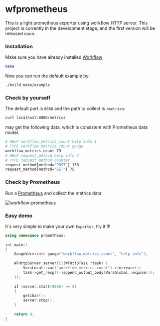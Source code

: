 # wfprometheus

This is a light prometheus exporter using workflow HTTP server. This project is currently in the development stage, and the first version will be released soon.

### Installation

Make sure you have already installed [Workflow](https://www.github.com/sogou/workflow)

```sh
make
```

Now you can run the default example by:

```sh
./build.make/example
```

### Check by yourself

The default port is ``8080`` and the path to collect is ``/metrics``:

```sh
curl localhost:8080/metrics
```
may get the following data, which is consistent with Prometheus data model.

```sh
# HELP workflow_metrics_count help info 1
# TYPE workflow_metrics_count gauge
workflow_metrics_count 79
# HELP request_method help info 2
# TYPE request_method counter
request_method{method="POST"} 150
request_method{method="GET"} 75
```

### Check by Prometheus

Run a [Prometheus](https://prometheus.io) and collect the metrics data:

<img src="https://raw.githubusercontent.com/wiki/holmes1412/holmes1412/workflow-prometheus_example.png" alt="workflow-prometheus" align=center />

### Easy demo

It`s very simple to make your own ``Exporter``, try it !!!

```cpp
using namespace prometheus;                                                        
                                                                                   
int main()                                                                         
{                                                                                  
    GaugeVars<int> gauge("workflow_metrics_count", "help info");                   
                                                                                   
    WFHttpServer server([](WFHttpTask *task) {                                     
        VarsLocal::var("workflow_metrics_count")->increase();                      
        task->get_resp()->append_output_body(VarsGlobal::expose());                
    });                                                                            
                                                                                   
    if (server.start(8080) == 0)                                                   
    {                                                                              
        getchar();                                                                 
        server.stop();                                                             
    }                                                                              
                                                                                   
    return 0;                                                                      
} 
```
